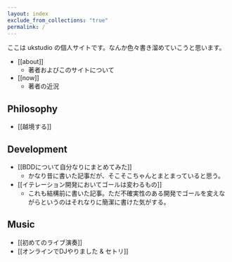 ```yaml
---
layout: index
exclude_from_collections: "true"
permalink: /
---
```

ここは ukstudio の個人サイトです。なんか色々書き溜めていこうと思います。

- [[about]]
	- 著者およびこのサイトについて
- [[now]]
	- 著者の近況

## Philosophy

- [[越境する]]
## Development

- [[BDDについて自分なりにまとめてみた]]
	- かなり昔に書いた記事だが、そこそこちゃんとまとまっていると思う。
- [[イテレーション開発においてゴールは変わるもの]]
	- これも結構前に書いた記事。ただ不確実性のある開発でゴールを変えながらというのはそれなりに簡潔に書けた気がする。

## Music

- [[初めてのライブ演奏]]
- [[オンラインでDJやりました & セトリ]]

